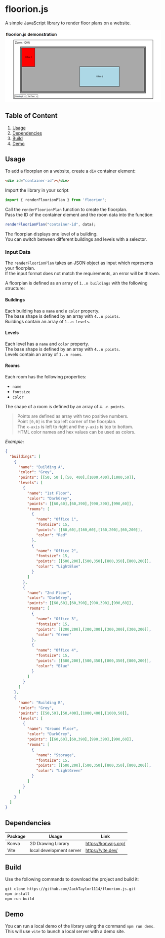 # floorion.js

A simple JavaScript library to render floor plans on a website.

![Screenshot](https://github.com/JackTaylor1114/floorion.js/blob/main/img/demo.png?raw=true)

## Table of Content
1. [Usage](#usage)  
2. [Dependencies](#dependencies)  
3. [Build](#build) 
4. [Demo](#demo)

## Usage

To add a floorplan on a website, create a `div` container element:
```html
<div id="container-id"></div>
```
Import the library in your script:
```js
import { renderFloorionPlan } from 'floorion';
```
Call the `renderFloorionPlan` function to create the floorplan.\
Pass the ID of the container element and the room data into the function:
```js
renderFloorionPlan("container-id", data);
```
The floorplan displays one level of a building.\
You can switch between different buildings and levels with a selector.

### Input Data

The `renderFloorionPlan` takes an JSON object as input which represents your floorplan.\
If the input format does not match the requirements, an error will be thrown.

A floorplan is defined as an array of `1..n buildings` with the following structure:

#### Buildings

Each building has a `name` and a `color` property.\
The base shape is defined by an array with `4..n points`.\
Buildings contain an array of `1..n levels`.

#### Levels

Each level has a `name` and `color` property.\
The base shape is defined by an array with `4..n points`.\
Levels contain an array of `1..n rooms`.

#### Rooms

Each room has the following properties:
* `name`
* `fontsize` 
* `color`

The shape of a room is defined by an array of `4..n points`.

> Points are defined as array with two positive numbers.\
Point `[0,0]` is the top left corner of the floorplan.\
The `x-axis` is left to right and the `y-axis` is top to bottom.\
HTML color names and hex values can be used as colors.

*Example:*
```json
{
  "buildings": [
    {
      "name": "Building A",
      "color": "Grey",
      "points": [[50, 50 ],[50, 400],[1000,400],[1000,50]],
      "levels": [
        {
          "name": "1st Floor",
          "color": "DarkGrey",
          "points": [[60,60],[60,390],[990,390],[990,60]],
          "rooms": [
            {
              "name": "Office 1",
              "fontsize": 15,
              "points": [[60,60],[160,60],[160,200],[60,200]],
              "color": "Red"
            },
            {
              "name": "Office 2",
              "fontsize": 15,
              "points": [[500,200],[500,350],[800,350],[800,200]],
              "color": "LightBlue"
            }
          ]
        },
        {
          "name": "2nd Floor",
          "color": "DarkGrey",
          "points": [[60,60],[60,390],[990,390],[990,60]],
          "rooms": [
            {
              "name": "Office 3",
              "fontsize": 15,
              "points": [[200,200],[200,300],[300,300],[300,200]],
              "color": "Green"
            },
            {
              "name": "Office 4",
              "fontsize": 15,
              "points": [[500,200],[500,350],[800,350],[800,200]],
              "color": "Blue"
            }
          ]
        }
      ]
    },
    {
      "name": "Building B",
      "color": "Grey",
      "points": [[50,50],[50,400],[1000,400],[1000,50]],
      "levels": [
        {
          "name": "Ground Floor",
          "color": "DarkGrey",
          "points": [[60,60],[60,390],[990,390],[990,60]],
          "rooms": [
            {
              "name": "Storage",
              "fontsize": 15,
              "points": [[500,200],[500,350],[800,350],[800,200]],
              "color": "LightGreen"
            }
          ]
        }
      ]
    }
  ]
}
```
## Dependencies

| Package    | Usage | Link |
| -------- | ------- | ------- |
| Konva  | 2D Drawing Library  | https://konvajs.org/
| Vite | local development server  | https://vite.dev/

## Build

Use the following commands to download the project and build it:
```
git clone https://github.com/JackTaylor1114/floorion.js.git
npm install
npm run build
```

## Demo

You can run a local demo of the library using the command `npm run demo`.\
This will use `vite` to launch a local server with a demo site.